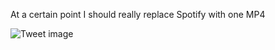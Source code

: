 At a certain point I should really replace Spotify with one MP4


![Tweet image](/asset/crosspoast/GAIbBcqa0AAa1zk.jpg)

